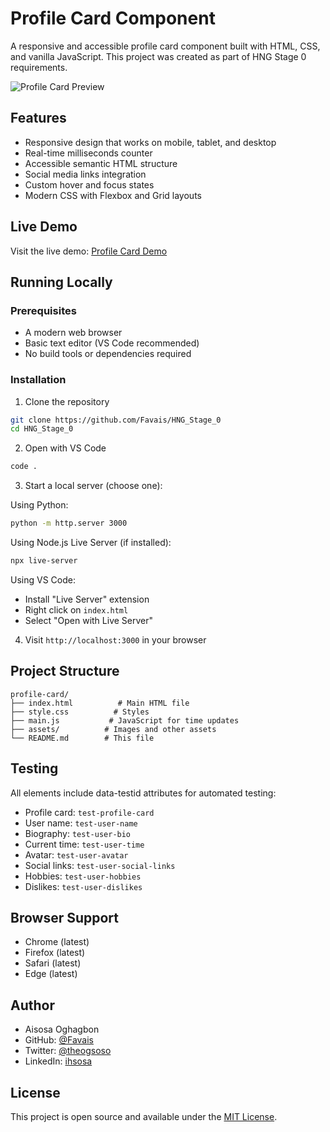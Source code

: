 # Profile Card Component

A responsive and accessible profile card component built with HTML, CSS, and vanilla JavaScript. This project was created as part of HNG Stage 0 requirements.

![Profile Card Preview](./assets/preview.png)

## Features

- Responsive design that works on mobile, tablet, and desktop
- Real-time milliseconds counter
- Accessible semantic HTML structure
- Social media links integration
- Custom hover and focus states
- Modern CSS with Flexbox and Grid layouts

## Live Demo

Visit the live demo: [Profile Card Demo](https://hng-0-profilecard.netlify.app)

## Running Locally

### Prerequisites

- A modern web browser
- Basic text editor (VS Code recommended)
- No build tools or dependencies required

### Installation

1. Clone the repository
```bash
git clone https://github.com/Favais/HNG_Stage_0
cd HNG_Stage_0
```

2. Open with VS Code
```bash
code .
```

3. Start a local server (choose one):

Using Python:
```bash
python -m http.server 3000
```

Using Node.js Live Server (if installed):
```bash
npx live-server
```

Using VS Code:
- Install "Live Server" extension
- Right click on `index.html`
- Select "Open with Live Server"

4. Visit `http://localhost:3000` in your browser

## Project Structure

```
profile-card/
├── index.html          # Main HTML file
├── style.css          # Styles
├── main.js           # JavaScript for time updates
├── assets/          # Images and other assets
└── README.md        # This file
```

## Testing

All elements include data-testid attributes for automated testing:

- Profile card: `test-profile-card`
- User name: `test-user-name`
- Biography: `test-user-bio`
- Current time: `test-user-time`
- Avatar: `test-user-avatar`
- Social links: `test-user-social-links`
- Hobbies: `test-user-hobbies`
- Dislikes: `test-user-dislikes`

## Browser Support

- Chrome (latest)
- Firefox (latest)
- Safari (latest)
- Edge (latest)

## Author

- Aisosa Oghagbon
- GitHub: [@Favais](https://github.com/Favais)
- Twitter: [@theogsoso](https://x.com/theogsoso)
- LinkedIn: [ihsosa](https://www.linkedin.com/in/ihsosa/)

## License

This project is open source and available under the [MIT License](LICENSE).
